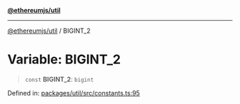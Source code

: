[**@ethereumjs/util**](../README.md)

***

[@ethereumjs/util](../README.md) / BIGINT\_2

# Variable: BIGINT\_2

> `const` **BIGINT\_2**: `bigint`

Defined in: [packages/util/src/constants.ts:95](https://github.com/ethereumjs/ethereumjs-monorepo/blob/master/packages/util/src/constants.ts#L95)
